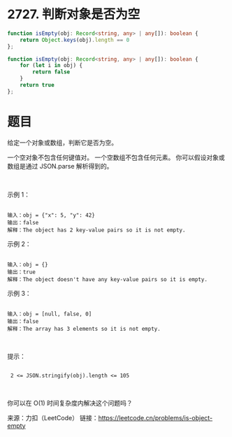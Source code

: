 # 2727. 判断对象是否为空

```ts
function isEmpty(obj: Record<string, any> | any[]): boolean {
    return Object.keys(obj).length == 0
};
```

```ts
function isEmpty(obj: Record<string, any> | any[]): boolean {
    for (let i in obj) {
        return false
    }
    return true
};
```


# 题目
给定一个对象或数组，判断它是否为空。

一个空对象不包含任何键值对。
一个空数组不包含任何元素。
你可以假设对象或数组是通过 JSON.parse 解析得到的。

 

示例 1：
```

输入：obj = {"x": 5, "y": 42}
输出：false
解释：The object has 2 key-value pairs so it is not empty.
```
示例 2：
```

输入：obj = {}
输出：true
解释：The object doesn't have any key-value pairs so it is empty.
```
示例 3：
```

输入：obj = [null, false, 0]
输出：false
解释：The array has 3 elements so it is not empty.
```
 

提示：
```

 2 <= JSON.stringify(obj).length <= 105
```
 

你可以在 O(1) 时间复杂度内解决这个问题吗？

来源：力扣（LeetCode）
链接：https://leetcode.cn/problems/is-object-empty
